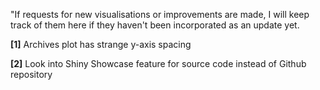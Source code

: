 "If requests for new visualisations or improvements are made, I will keep track of them here if they haven't been incorporated as an update yet.

**[1]** Archives plot has strange y-axis spacing

**[2]** Look into Shiny Showcase feature for source code instead of Github repository